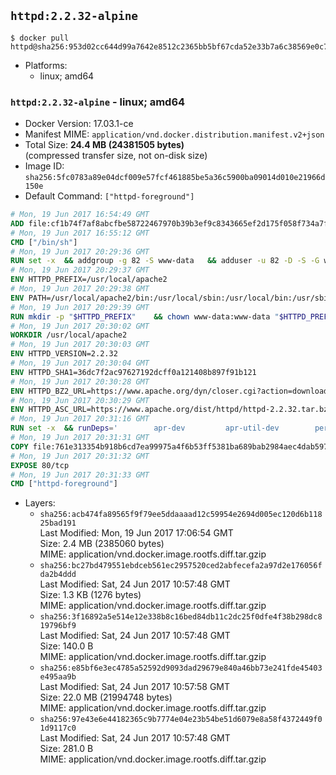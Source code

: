 ## `httpd:2.2.32-alpine`

```console
$ docker pull httpd@sha256:953d02cc644d99a7642e8512c2365bb5bf67cda52e33b7a6c38569e0c7a334be
```

-	Platforms:
	-	linux; amd64

### `httpd:2.2.32-alpine` - linux; amd64

-	Docker Version: 17.03.1-ce
-	Manifest MIME: `application/vnd.docker.distribution.manifest.v2+json`
-	Total Size: **24.4 MB (24381505 bytes)**  
	(compressed transfer size, not on-disk size)
-	Image ID: `sha256:5fc0783a89e04dcf009e57fcf461885be5a36c5900ba09014d010e21966d150e`
-	Default Command: `["httpd-foreground"]`

```dockerfile
# Mon, 19 Jun 2017 16:54:49 GMT
ADD file:cf1b74f7af8abcfbe58722467970b39b3ef9c8343665ef2d175f058f734a7f6e in / 
# Mon, 19 Jun 2017 16:55:12 GMT
CMD ["/bin/sh"]
# Mon, 19 Jun 2017 20:29:36 GMT
RUN set -x 	&& addgroup -g 82 -S www-data 	&& adduser -u 82 -D -S -G www-data www-data
# Mon, 19 Jun 2017 20:29:37 GMT
ENV HTTPD_PREFIX=/usr/local/apache2
# Mon, 19 Jun 2017 20:29:38 GMT
ENV PATH=/usr/local/apache2/bin:/usr/local/sbin:/usr/local/bin:/usr/sbin:/usr/bin:/sbin:/bin
# Mon, 19 Jun 2017 20:29:39 GMT
RUN mkdir -p "$HTTPD_PREFIX" 	&& chown www-data:www-data "$HTTPD_PREFIX"
# Mon, 19 Jun 2017 20:30:02 GMT
WORKDIR /usr/local/apache2
# Mon, 19 Jun 2017 20:30:03 GMT
ENV HTTPD_VERSION=2.2.32
# Mon, 19 Jun 2017 20:30:04 GMT
ENV HTTPD_SHA1=36dc7f2ac97627192dcff0a121408b897f91b121
# Mon, 19 Jun 2017 20:30:28 GMT
ENV HTTPD_BZ2_URL=https://www.apache.org/dyn/closer.cgi?action=download&filename=httpd/httpd-2.2.32.tar.bz2
# Mon, 19 Jun 2017 20:30:29 GMT
ENV HTTPD_ASC_URL=https://www.apache.org/dist/httpd/httpd-2.2.32.tar.bz2.asc
# Mon, 19 Jun 2017 20:31:16 GMT
RUN set -x 	&& runDeps=' 		apr-dev 		apr-util-dev 		perl 	' 	&& apk add --no-cache --virtual .build-deps 		$runDeps 		ca-certificates 		coreutils 		dpkg-dev dpkg 		gcc 		gnupg 		libc-dev 		make 		openssl 		openssl-dev 		pcre-dev 		tar 		&& wget -O httpd.tar.bz2 "$HTTPD_BZ2_URL" 	&& echo "$HTTPD_SHA1 *httpd.tar.bz2" | sha1sum -c - 	&& wget -O httpd.tar.bz2.asc "$HTTPD_ASC_URL" 	&& export GNUPGHOME="$(mktemp -d)" 	&& gpg --keyserver ha.pool.sks-keyservers.net --recv-keys B1B96F45DFBDCCF974019235193F180AB55D9977 	&& gpg --batch --verify httpd.tar.bz2.asc httpd.tar.bz2 	&& rm -rf "$GNUPGHOME" httpd.tar.bz2.asc 		&& mkdir -p src 	&& tar -xf httpd.tar.bz2 -C src --strip-components=1 	&& rm httpd.tar.bz2 	&& cd src 		&& gnuArch="$(dpkg-architecture --query DEB_BUILD_GNU_TYPE)" 	&& ./configure 		--build="$gnuArch" 		--prefix="$HTTPD_PREFIX" 		--enable-mods-shared='all ssl ldap cache proxy authn_alias mem_cache file_cache authnz_ldap charset_lite dav_lock disk_cache' 	&& make -j "$(nproc)" 	&& make install 		&& cd .. 	&& rm -r src man manual 		&& sed -ri 		-e 's!^(\s*CustomLog)\s+\S+!\1 /proc/self/fd/1!g' 		-e 's!^(\s*ErrorLog)\s+\S+!\1 /proc/self/fd/2!g' 		"$HTTPD_PREFIX/conf/httpd.conf" 		&& runDeps="$runDeps $( 		scanelf --needed --nobanner --recursive /usr/local 			| awk '{ gsub(/,/, "\nso:", $2); print "so:" $2 }' 			| sort -u 			| xargs -r apk info --installed 			| sort -u 	)" 	&& apk add --virtual .httpd-rundeps $runDeps 	&& apk del .build-deps
# Mon, 19 Jun 2017 20:31:31 GMT
COPY file:761e313354b918b6cd7ea99975a4f6b53ff5381ba689bab2984aec4dab597215 in /usr/local/bin/ 
# Mon, 19 Jun 2017 20:31:32 GMT
EXPOSE 80/tcp
# Mon, 19 Jun 2017 20:31:33 GMT
CMD ["httpd-foreground"]
```

-	Layers:
	-	`sha256:acb474fa89565f9f79ee5ddaaaad12c59954e2694d005ec120d6b11825bad191`  
		Last Modified: Mon, 19 Jun 2017 17:06:54 GMT  
		Size: 2.4 MB (2385060 bytes)  
		MIME: application/vnd.docker.image.rootfs.diff.tar.gzip
	-	`sha256:bc27bd479551ebdceb561ec2957520ced2abfecefa2a97d2e176056fda2b4ddd`  
		Last Modified: Sat, 24 Jun 2017 10:57:48 GMT  
		Size: 1.3 KB (1276 bytes)  
		MIME: application/vnd.docker.image.rootfs.diff.tar.gzip
	-	`sha256:3f16892a5e514e12e338b8c16bed84db11c2dc25f0dfe4f38b298dc819796bf9`  
		Last Modified: Sat, 24 Jun 2017 10:57:48 GMT  
		Size: 140.0 B  
		MIME: application/vnd.docker.image.rootfs.diff.tar.gzip
	-	`sha256:e85bf6e3ec4785a52592d9093dad29679e840a46bb73e241fde45403e495aa9b`  
		Last Modified: Sat, 24 Jun 2017 10:57:58 GMT  
		Size: 22.0 MB (21994748 bytes)  
		MIME: application/vnd.docker.image.rootfs.diff.tar.gzip
	-	`sha256:97e43e6e44182365c9b7774e04e23b54be51d6079e8a58f4372449f01d9117c0`  
		Last Modified: Sat, 24 Jun 2017 10:57:48 GMT  
		Size: 281.0 B  
		MIME: application/vnd.docker.image.rootfs.diff.tar.gzip
